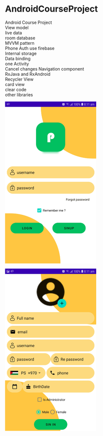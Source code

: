 # AndroidCourseProject
Android Course Project</br>
View model </br>
live data </br>
room database </br>
MVVM pattern </br>
Phone Auth use firebase</br>
Internal storage</br>
Data binding</br>
one Activity</br>Cancel changes
Navigation component</br>
RxJava and RxAndroid</br>
Recycler View</br>
card view</br>
clear code </br>
other libraries</br>

<img align="center" src="https://github.com/youssef2050/AndroidCourseProject/blob/master/images/login.jpg" width="300px"></br>
</br>
<img align="center" src="https://github.com/youssef2050/AndroidCourseProject/blob/master/images/sinup.jpg" width="300px">
